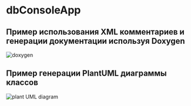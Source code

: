 # dbConsoleApp
## Пример использования XML комментариев и генерации документации используя Doxygen
![doxygen](./out/doxygen.png)
## Пример генерации PlantUML диаграммы классов
![plant UML diagram](./out/plantuml/include/include.png)